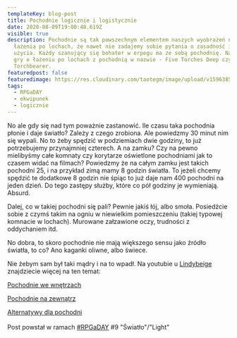 ```yaml
---
templateKey: blog-post
title: Pochodnie logicznie i logistycznie
date: 2020-08-09T19:00:48.619Z
visible: true
description: Pochodnie są tak powszechnym elementem naszych wyobrażeń na temat
  łażenia po lochach, że nawet nie zadajemy sobie pytania o zasadność ich
  użycia. Każdy szanujący się bohater w erpegu ma ze sobą pochodnię. Nawet mamy
  gry o łażeniu po lochach z pochodnią w nazwie - Five Torches Deep czy
  Torchbearer.
featuredpost: false
featuredimage: https://res.cloudinary.com/taotegm/image/upload/v1596385702/taotegm/rpg_lfwb37.jpg
tags:
  - RPGaDAY
  - ekwipunek
  - logicznie
---
```

No ale gdy się nad tym poważnie zastanowić. Ile czasu taka pochodnia płonie i daje światło? Zależy z czego zrobiona. Ale powiedzmy 30 minut nim się wypali. No to żeby spędzić w podziemiach dwie godziny, to już potrzebujemy przynajmniej czterech. A na zamku? Czy na pewno mielibyśmy całe komnaty czy korytarze oświetlone pochodniami jak to czasem widać na filmach? Powiedzmy że na całym zamku jest takich pochodni 25, i na przykład zimą mamy 8 godzin światła. To jeżeli chcemy spędzić te dodatkowe 8 godzin nie śpiąc to już daje nam 400 pochodni na jeden dzień. Do tego zastępy służby, które co pół godziny je wymieniają. Absurd.

Dalej, co w takiej pochodni się pali? Pewnie jakiś łój, albo smoła. Posiedźcie sobie z czymś takim na ogniu w niewielkim pomieszczeniu (takiej typowej komnacie w lochach). Murowane załzawione oczy, trudności z oddychaniem itd.

No dobra, to skoro pochodnie nie mają większego sensu jako źródło światła, to co? Ano kaganki oliwne, albo świece.

Nie żebym sam był taki mądry i na to wpadł. Na youtubie u [Lindybeige](https://www.youtube.com/channel/UC9pgQfOXRsp4UKrI8q0zjXQ) znajdziecie więcej na ten temat:

[Pochodnie we wnętrzach](https://www.youtube.com/watch?v=HQZqbGME5HY)

[Pochodnie na zewnątrz](https://www.youtube.com/watch?v=jiuHr5YVJBI)

[Alternatywy dla pochodni](https://www.youtube.com/watch?v=LMhMrnWslQs)\
\
Post powstał w ramach [\#RPGaDAY](https://www.autocratik.com/2020/06/announcing-rpgaday2020.html) #9 "Światło"/"Light"